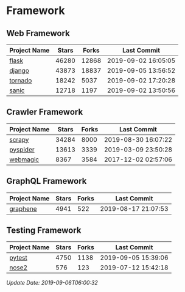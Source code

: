 # Framework

## Web Framework

| Project Name | Stars | Forks | Last Commit |
| ------------ | ----- | ----- | ----------- |
| [flask](https://github.com/pallets/flask) | 46280 | 12868 | 2019-09-02 16:05:05 |
| [django](https://github.com/django/django) | 43873 | 18837 | 2019-09-05 13:56:52 |
| [tornado](https://github.com/tornadoweb/tornado) | 18242 | 5037 | 2019-09-02 17:20:28 |
| [sanic](https://github.com/huge-success/sanic) | 12718 | 1197 | 2019-09-02 13:50:56 |

## Crawler Framework

| Project Name | Stars | Forks | Last Commit |
| ------------ | ----- | ----- | ----------- |
| [scrapy](https://github.com/scrapy/scrapy) | 34284 | 8000 | 2019-08-30 16:07:22 |
| [pyspider](https://github.com/binux/pyspider) | 13613 | 3339 | 2019-03-09 23:50:28 |
| [webmagic](https://github.com/code4craft/webmagic) | 8367 | 3584 | 2017-12-02 02:57:06 |

## GraphQL Framework

| Project Name | Stars | Forks | Last Commit |
| ------------ | ----- | ----- | ----------- |
| [graphene](https://github.com/graphql-python/graphene) | 4941 | 522 | 2019-08-17 21:07:53 |

## Testing Framework

| Project Name | Stars | Forks | Last Commit |
| ------------ | ----- | ----- | ----------- |
| [pytest](https://github.com/pytest-dev/pytest) | 4750 | 1138 | 2019-09-05 15:39:06 |
| [nose2](https://github.com/nose-devs/nose2) | 576 | 123 | 2019-07-12 15:42:18 |

*Update Date: 2019-09-06T06:00:32*